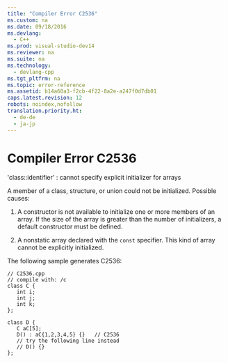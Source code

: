 ```yaml
---
title: "Compiler Error C2536"
ms.custom: na
ms.date: 09/18/2016
ms.devlang: 
  - C++
ms.prod: visual-studio-dev14
ms.reviewer: na
ms.suite: na
ms.technology: 
  - devlang-cpp
ms.tgt_pltfrm: na
ms.topic: error-reference
ms.assetid: b14a60a3-f2cb-4f22-8a2e-a247f0d7db01
caps.latest.revision: 12
robots: noindex,nofollow
translation.priority.ht: 
  - de-de
  - ja-jp
---
```

# Compiler Error C2536
'class::identifier' : cannot specify explicit initializer for arrays  
  
 A member of a class, structure, or union could not be initialized.  Possible causes:  
  
1.  A constructor is not available to initialize one or more members of an array. If the size of the array is greater than the number of initializers, a default constructor must be defined.  
  
2.  A nonstatic array declared with the `const` specifier. This kind of array cannot be explicitly initialized.  
  
 The following sample generates C2536:  
  
```  
// C2536.cpp  
// compile with: /c  
class C {  
   int i;  
   int j;  
   int k;  
};  
  
class D {  
   C aC[5];  
   D() : aC{1,2,3,4,5} {}   // C2536  
   // try the following line instead  
   // D() {}  
};  
```